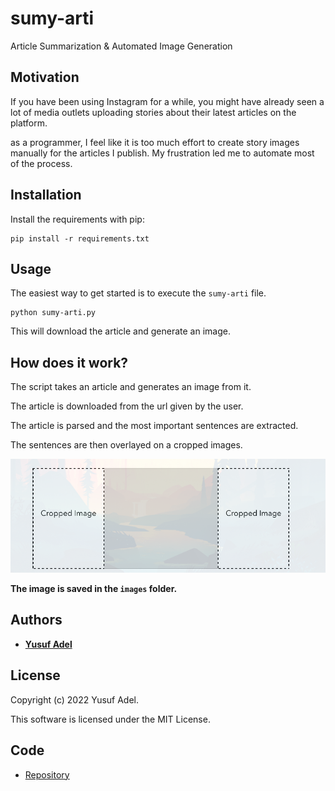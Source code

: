 # sumy-arti

Article Summarization &amp; Automated Image Generation

## Motivation

If you have been using Instagram for a while, you might have already seen a lot of media outlets uploading stories about their latest articles on the platform.

as a programmer, I feel like it is too much effort to create story images manually for the articles I
publish. My frustration led me to automate most of the process.

## Installation

Install the requirements with pip:

```shell
pip install -r requirements.txt
```

## Usage

The easiest way to get started is to execute the `sumy-arti` file.

```shell
python sumy-arti.py
```

This will download the article and generate an image.

## How does it work?

The script takes an article and generates an image from it.

The article is downloaded from the url given by the user.

The article is parsed and the most important sentences are extracted.

The sentences are then overlayed on a cropped images.

![Cropped Images from original](assets/images/cropped_image_sample.png "Cropped Images From Edges - Bottom - Top")

**The image is saved in the `images` folder.**

## Authors

- **[Yusuf Adel](https://linkedin.com/in/yusufadell)**

## License

Copyright (c) 2022 Yusuf Adel.

This software is licensed under the MIT License.

## Code

- [Repository](https://github.com/yusufadell/sumy-arti)
